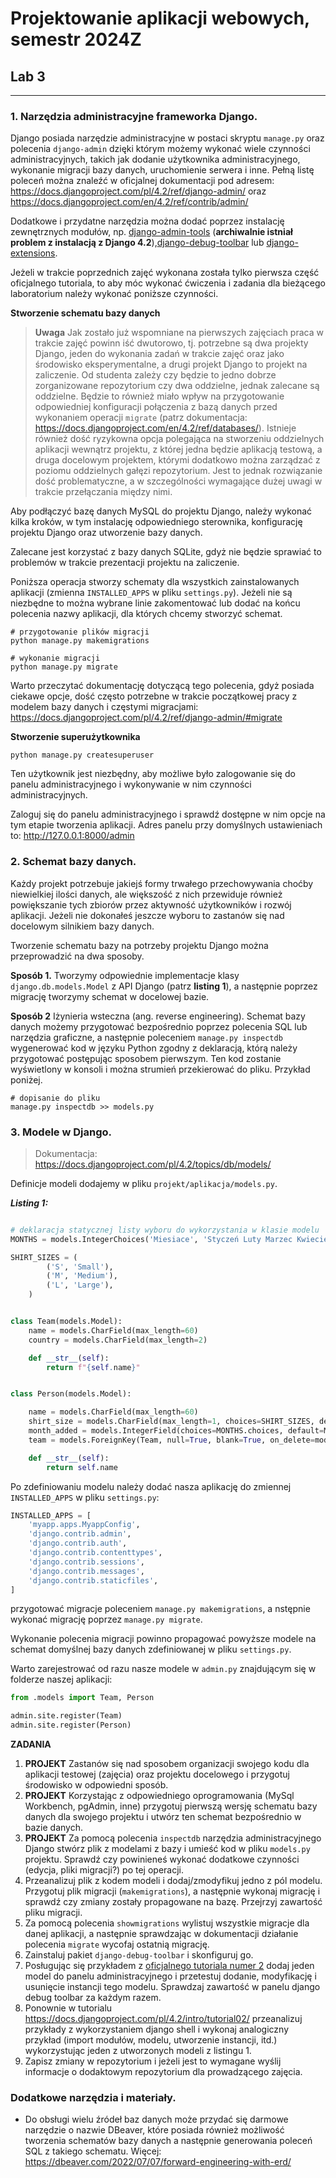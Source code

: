 # Projektowanie aplikacji webowych, semestr 2024Z

## Lab 3
---

### **1. Narzędzia administracyjne frameworka Django.**

Django posiada narzędzie administracyjne w postaci skryptu `manage.py` oraz polecenia `django-admin` dzięki którym możemy wykonać wiele czynności administracyjnych, takich jak dodanie użytkownika administracyjnego, wykonanie migracji bazy danych, uruchomienie serwera i inne. Pełną listę poleceń można znaleźć w oficjalnej dokumentacji pod adresem: https://docs.djangoproject.com/pl/4.2/ref/django-admin/ oraz https://docs.djangoproject.com/en/4.2/ref/contrib/admin/

Dodatkowe i przydatne narzędzia można dodać poprzez instalację zewnętrznych modułów, np. [django-admin-tools](https://github.com/django-admin-tools/django-admin-tools) (**archiwalnie istniał problem z instalacją z Django 4.2**),[django-debug-toolbar](https://django-debug-toolbar.readthedocs.io/en/latest/index.html) lub [django-extensions](https://pypi.org/project/django-extensions/).

Jeżeli w trakcie poprzednich zajęć wykonana została tylko pierwsza część oficjalnego tutoriala, to aby móc wykonać ćwiczenia i zadania dla bieżącego laboratorium należy wykonać poniższe czynności.

**Stworzenie schematu bazy danych**

>**Uwaga** Jak zostało już wspomniane na pierwszych zajęciach praca w trakcie zajęć powinn iść dwutorowo, tj. potrzebne są dwa projekty Django, jeden do wykonania zadań w trakcie zajęć oraz jako środowisko eksperymentalne, a drugi projekt Django to projekt na zaliczenie. Od studenta zależy czy będzie to jedno dobrze zorganizowane repozytorium czy dwa oddzielne, jednak zalecane są oddzielne. Będzie to również miało wpływ na przygotowanie odpowiedniej konfiguracji połączenia z bazą danych przed wykonaniem operacji `migrate` (patrz dokumentacja: https://docs.djangoproject.com/en/4.2/ref/databases/).
Istnieje również dość ryzykowna opcja polegająca na stworzeniu oddzielnych aplikacji wewnątrz projektu, z której jedna będzie aplikacją testową, a druga docelowym projektem, którymi dodatkowo można zarządzać z poziomu oddzielnych gałęzi repozytorium. Jest to jednak rozwiązanie dość problematyczne, a w szczególności wymagające dużej uwagi w trakcie przełączania między nimi.

Aby podłączyć bazę danych MySQL do projektu Django, należy wykonać kilka kroków, w tym instalację odpowiedniego sterownika, konfigurację projektu Django oraz utworzenie bazy danych.

Zalecane jest korzystać z bazy danych SQLite, gdyż nie będzie sprawiać to problemów w trakcie prezentacji projektu na zaliczenie.

Poniższa operacja stworzy schematy dla wszystkich zainstalowanych aplikacji (zmienna `INSTALLED_APPS` w pliku `settings.py`). Jeżeli nie są niezbędne to można wybrane linie zakomentować lub dodać na końcu polecenia nazwy aplikacji, dla których chcemy stworzyć schemat.

```console
# przygotowanie plików migracji
python manage.py makemigrations

# wykonanie migracji
python manage.py migrate
```

Warto przeczytać dokumentację dotyczącą tego polecenia, gdyż posiada ciekawe opcje, dość często potrzebne w trakcie początkowej pracy z modelem bazy danych i częstymi migracjami: https://docs.djangoproject.com/pl/4.2/ref/django-admin/#migrate


**Stworzenie superużytkownika**

```console
python manage.py createsuperuser
```

Ten użytkownik jest niezbędny, aby możliwe było zalogowanie się do panelu administracyjnego i wykonywanie w nim czynności administracyjnych.

Zaloguj się do panelu administracyjnego i sprawdź dostępne w nim opcje na tym etapie tworzenia aplikacji.
Adres panelu przy domyślnych ustawieniach to: http://127.0.0.1:8000/admin

### 2. Schemat bazy danych.

Każdy projekt potrzebuje jakiejś formy trwałego przechowywania choćby niewielkiej ilości danych, ale większość z nich przewiduje również powiększanie tych zbiorów przez aktywność użytkowników i rozwój aplikacji. Jeżeli nie dokonałeś jeszcze wyboru to zastanów się nad docelowym silnikiem bazy danych.

Tworzenie schematu bazy na potrzeby projektu Django można przeprowadzić na dwa sposoby.

**Sposób 1.**
Tworzymy odpowiednie implementacje klasy `django.db.models.Model` z API Django (patrz **listing 1**), a następnie poprzez migrację tworzymy schemat w docelowej bazie.

**Sposób 2**
Iżynieria wsteczna (ang. reverse engineering). Schemat bazy danych możemy przygotować bezpośrednio poprzez polecenia SQL lub narzędzia graficzne, a następnie poleceniem `manage.py inspectdb` wygenerować kod w języku Python zgodny z deklaracją, którą należy przygotować postępując sposobem pierwszym. Ten kod zostanie wyświetlony w konsoli i można strumień przekierować do pliku. Przykład poniżej.

```console
# dopisanie do pliku
manage.py inspectdb >> models.py 
```

### 3. Modele w Django.


> Dokumentacja: https://docs.djangoproject.com/pl/4.2/topics/db/models/

Definicje modeli dodajemy w pliku `projekt/aplikacja/models.py`.

__*Listing 1:*__
```python

# deklaracja statycznej listy wyboru do wykorzystania w klasie modelu
MONTHS = models.IntegerChoices('Miesiace', 'Styczeń Luty Marzec Kwiecień Maj Czerwiec Lipiec Sierpień Wrzesień Październik Listopad Grudzień')

SHIRT_SIZES = (
        ('S', 'Small'),
        ('M', 'Medium'),
        ('L', 'Large'),
    )


class Team(models.Model):
    name = models.CharField(max_length=60)
    country = models.CharField(max_length=2)

    def __str__(self):
        return f"{self.name}"


class Person(models.Model):

    name = models.CharField(max_length=60)
    shirt_size = models.CharField(max_length=1, choices=SHIRT_SIZES, default=SHIRT_SIZES[0][0])
    month_added = models.IntegerField(choices=MONTHS.choices, default=MONTHS.choices[0][0])
    team = models.ForeignKey(Team, null=True, blank=True, on_delete=models.SET_NULL)

    def __str__(self):
        return self.name
```

Po zdefiniowaniu modelu należy dodać nasza aplikację do zmiennej `INSTALLED_APPS` w pliku `settings.py`:

```python
INSTALLED_APPS = [
    'myapp.apps.MyappConfig',
    'django.contrib.admin',
    'django.contrib.auth',
    'django.contrib.contenttypes',
    'django.contrib.sessions',
    'django.contrib.messages',
    'django.contrib.staticfiles',
]
```

przygotować migracje poleceniem `manage.py makemigrations`, a nstępnie wykonać migrację poprzez `manage.py migrate`.

Wykonanie polecenia migracji powinno propagować powyższe modele na schemat domyślnej bazy danych zdefiniowanej w pliku `settings.py`.

Warto zarejestrować od razu nasze modele w `admin.py` znajdującym się w folderze naszej aplikacji:

```python
from .models import Team, Person

admin.site.register(Team)
admin.site.register(Person)
```

**ZADANIA**

1. **PROJEKT** Zastanów się nad sposobem organizacji swojego kodu dla aplikacji testowej (zajęcia) oraz projektu docelowego i przygotuj środowisko w odpowiedni sposób.
2. **PROJEKT** Korzystając z odpowiedniego oprogramowania (MySql Workbench, pgAdmin, inne) przygotuj pierwszą wersję schematu bazy danych dla swojego projektu i utwórz ten schemat bezpośrednio w bazie danych.
3. **PROJEKT** Za pomocą polecenia `inspectdb` narzędzia administracyjnego Django stwórz plik z modelami z bazy i umieść kod w pliku `models.py` projektu. Sprawdź czy powinieneś wykonać dodatkowe czynności (edycja, pliki migracji?) po tej operacji.
4. Przeanalizuj plik z kodem modeli i dodaj/zmodyfikuj jedno z pól modelu. Przygotuj plik migracji (`makemigrations`), a następnie wykonaj migrację i sprawdź czy zmiany zostały propagowane na bazę. Przejrzyj zawartość pliku migracji.
5. Za pomocą polecenia `showmigrations` wylistuj wszystkie migracje dla danej aplikacji, a następnie sprawdzając w dokumentacji działanie polecenia `migrate` wycofaj ostatnią migrację.
6. Zainstaluj pakiet `django-debug-toolbar` i skonfiguruj go.
7. Posługując się przykładem z [oficjalnego tutoriala numer 2](https://docs.djangoproject.com/pl/4.2/intro/tutorial02/) dodaj jeden model do panelu administracyjnego i przetestuj dodanie, modyfikację i usunięcie instancji tego modelu. Sprawdzaj zawartość w panelu django debug toolbar za każdym razem.
8. Ponownie w tutorialu https://docs.djangoproject.com/pl/4.2/intro/tutorial02/ przeanalizuj przykłady z wykorzystaniem django shell i wykonaj analogiczny przykład (import modułów, modelu, utworzenie instancji, itd.) wykorzystując jeden z utworzonych modeli z listingu 1.
9. Zapisz zmiany w repozytorium i jeżeli jest to wymagane wyślij informacje o dodaktowym repozytorium dla prowadzącego zajęcia.


### Dodatkowe narzędzia i materiały.

* Do obsługi wielu źródeł baz danych może przydać się darmowe narzędzie o nazwie DBeaver, które posiada również możliwość tworzenia schematów bazy danych a następnie generowania poleceń SQL z takiego schematu. Więcej: https://dbeaver.com/2022/07/07/forward-engineering-with-erd/
